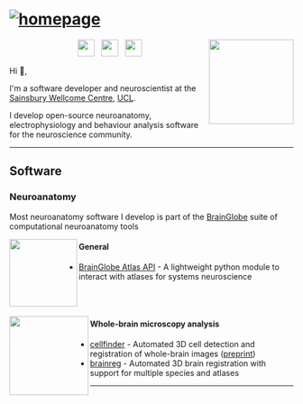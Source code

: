 


# [![homepage](https://user-images.githubusercontent.com/13147259/110202418-53092300-7e60-11eb-9966-2ec36853297d.png)](https://adamltyson.com)




<p>
  <a href="https://adamltyson.com"><img width="150" align='right' src="https://user-images.githubusercontent.com/13147259/110202581-8e582180-7e61-11eb-8404-f8e9cc9a00f2.png"></a>
</p>




<p align='center'
  <a href="https://twitter.com/adamltyson"><img height="1" src="https://user-images.githubusercontent.com/13147259/110203215-bac16d00-7e64-11eb-83bf-84346d332222.png?raw=true"></a>
    <a href="https://twitter.com/adamltyson"><img height="30" src="https://user-images.githubusercontent.com/13147259/110203215-bac16d00-7e64-11eb-83bf-84346d332222.png?raw=true"></a>&nbsp;&nbsp;
  <a href="https://scholar.google.com/citations?user=YhF8QhoAAAAJ&hl=en"><img height="30" src="https://user-images.githubusercontent.com/13147259/110203045-d4ae8000-7e63-11eb-9822-5e4d2a7b552c.png?raw=true"></a>&nbsp;&nbsp;
<a href="https://www.linkedin.com/in/adamltyson/"><img height="30" src="https://user-images.githubusercontent.com/13147259/110203105-1e976600-7e64-11eb-9f3c-04f899f94369.png?raw=true"></a>
</p>




Hi 👋,

I'm a software developer and neuroscientist at the [Sainsbury Wellcome Centre](https://www.sainsburywellcome.org/web/), [UCL](https://www.ucl.ac.uk).

I develop open-source neuroanatomy, electrophysiology and behaviour analysis software for the neuroscience community.


  ---
  
  


   ## Software
 ### Neuroanatomy
 Most neuroanatomy software I develop is part of the [BrainGlobe](https://docs.brainglobe.info/) suite of computational neuroanatomy tools

 <p>
  <img width="120" align='left' src="https://user-images.githubusercontent.com/13147259/110204174-b2b7fc00-7e69-11eb-9180-01def39c6228.png?raw=true">
</p>



#### General

* [BrainGlobe Atlas API](https://github.com/brainglobe/bg-atlasapi) - A lightweight python module to interact with atlases for systems neuroscience 


<br>
<br>

 <p>
  <img width="140" align='left' src="https://user-images.githubusercontent.com/13147259/110203417-0a546880-7e66-11eb-80d1-fcedd789739a.png?raw=true">
</p>


#### Whole-brain microscopy analysis

* [cellfinder](https://github.com/brainglobe/cellfinder) - Automated 3D cell detection and registration of whole-brain images ([preprint](https://doi.org/10.1101/2020.10.21.348771))
* [brainreg](https://github.com/brainglobe/brainreg) - Automated 3D brain registration with support for multiple species and atlases

 ---

